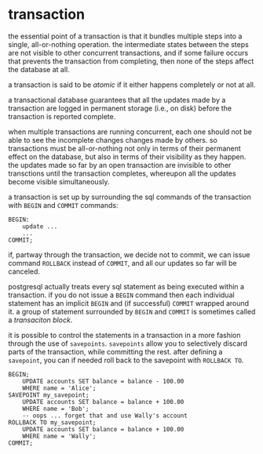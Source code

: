 # transaction

the essential point of a transaction is that it bundles multiple steps into a single, all-or-nothing operation. the intermediate states between the steps are not visible to other concurrent transactions, and if some failure occurs that prevents the transaction from completing, then none of the steps affect the database at all.

a transaction is said to be *atomic* if it either happens completely or not at all.

a transactional database guarantees that all the updates made by a transaction are logged in permanent storage (i.e., on disk) before the transaction is reported complete.

when multiple transactions are running concurrent, each one should not be able to see the incomplete changes changes made by others. so transactions must be all-or-nothing not only in terms of their permanent effect on the database, but also in terms of their visibility as they happen. the updates made so far by an open transaction are invisible to other transctions until the transaction completes, whereupon all the updates become visible simultaneously.

a transaction is set up by surrounding the sql commands of the transaction with `BEGIN` and `COMMIT` commands:

    BEGIN:
        update ...
        ...
    COMMIT;

if, partway through the transaction, we decide not to commit, we can issue command `ROLLBACK` instead of `COMMIT`, and all our updates so far will be canceled.

postgresql actually treats every sql statement as being executed within a transaction. if you do not issue a `BEGIN` command then each individual statement has an implicit `BEGIN` and (if successful) `COMMIT` wrapped around it. a group of statement surrounded by `BEGIN` and `COMMIT` is sometimes called a *transaciton block*.

it is possible to control the statements in a transaction in a more fashion through the use of `savepoints`. `savepoints` allow you to selectively discard parts of the transaction, while committing the rest. after defining a `savepoint`, you can if needed roll back to the savepoint with `ROLLBACK TO`.

    BEGIN;
        UPDATE accounts SET balance = balance - 100.00
        WHERE name = 'Alice';
    SAVEPOINT my_savepoint;
        UPDATE accounts SET balance = balance + 100.00
        WHERE name = 'Bob';
        -- oops ... forget that and use Wally's account
    ROLLBACK TO my_savepoint;
        UPDATE accounts SET balance = balance + 100.00
        WHERE name = 'Wally';
    COMMIT;
